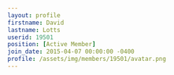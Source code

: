 ```yaml
---
layout: profile
firstname: David
lastname: Lotts
userid: 19501
position: [Active Member]
join_date: 2015-04-07 00:00:00 -0400
profile: /assets/img/members/19501/avatar.png
---
```

